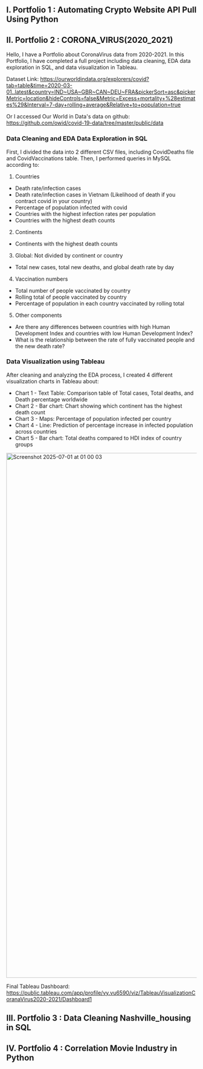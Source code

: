 ## I. Portfolio 1 : Automating Crypto Website API Pull Using Python 





## II. Portfolio 2 : CORONA_VIRUS(2020_2021)
Hello, I have a Portfolio about CoronaVirus data from 2020-2021. In this Portfolio, I have completed a full project including data cleaning, EDA data exploration in SQL, and data visualization in Tableau.

Dataset Link: https://ourworldindata.org/explorers/covid?tab=table&time=2020-03-01..latest&country=IND~USA~GBR~CAN~DEU~FRA&pickerSort=asc&pickerMetric=location&hideControls=false&Metric=Excess+mortality+%28estimates%29&Interval=7-day+rolling+average&Relative+to+population=true

Or I accessed Our World in Data's data on github: https://github.com/owid/covid-19-data/tree/master/public/data

### Data Cleaning and EDA Data Exploration in SQL
First, I divided the data into 2 different CSV files, including CovidDeaths file and CovidVaccinations table. Then, I performed queries in MySQL according to:

1. Countries
- Death rate/infection cases
- Death rate/infection cases in Vietnam (Likelihood of death if you contract covid in your country)
- Percentage of population infected with covid
- Countries with the highest infection rates per population
- Countries with the highest death counts

2. Continents
- Continents with the highest death counts

3. Global: Not divided by continent or country
- Total new cases, total new deaths, and global death rate by day

4. Vaccination numbers
- Total number of people vaccinated by country
- Rolling total of people vaccinated by country
- Percentage of population in each country vaccinated by rolling total

5. Other components
- Are there any differences between countries with high Human Development Index and countries with low Human Development Index?
- What is the relationship between the rate of fully vaccinated people and the new death rate?
  

### Data Visualization using Tableau
After cleaning and analyzing the EDA process, I created 4 different visualization charts in Tableau about:

- Chart 1 - Text Table: Comparison table of Total cases, Total deaths, and Death percentage worldwide
- Chart 2 - Bar chart: Chart showing which continent has the highest death count
- Chart 3 - Maps: Percentage of population infected per country
- Chart 4 - Line: Prediction of percentage increase in infected population across countries
- Chart 5 - Bar chart: Total deaths compared to HDI index of country groups

<img width="1389" alt="Screenshot 2025-07-01 at 01 00 03" src="https://github.com/user-attachments/assets/7b211d3d-9e77-4b02-98ba-a166b696746b" />

Final Tableau Dashboard:
https://public.tableau.com/app/profile/vy.vu6590/viz/TableauVisualizationCoranaVirus2020-2021/Dashboard1

## III. Portfolio 3 : Data Cleaning Nashville_housing in SQL





## IV. Portfolio 4 : Correlation Movie Industry in Python

